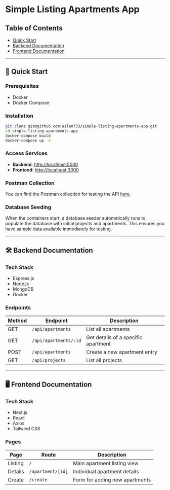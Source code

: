 # Simple Listing Apartments App 

## Table of Contents
- [Quick Start](#-quick-start)
- [Backend Documentation](#️-backend-documentation)
- [Frontend Documentation](#️-frontend-documentation)

---

## 🚀 Quick Start

### Prerequisites
- Docker
- Docker Compose

### Installation
```bash
git clone git@github.com:eslam733/simple-listing-apartments-app.git
cd simple-listing-apartments-app
docker-compose build
docker-compose up -d
```

### Access Services
- **Backend**: [http://localhost:5000](http://localhost:5000)
- **Frontend**: [http://localhost:3000](http://localhost:3000)

### Postman Collection
You can find the Postman collection for testing the API [here](Api%20Collection.postman_collection.json). 

### Database Seeding
When the containers start, a database seeder automatically runs to populate the database with initial projects and apartments. This ensures you have sample data available immediately for testing.

---

## 🛠️ Backend Documentation

### Tech Stack
- Express.js
- Node.js
- MongoDB
- Docker

### Endpoints
| Method | Endpoint                | Description                           |
|--------|-------------------------|---------------------------------------|
| GET    | `/api/apartments`        | List all apartments                   |
| GET    | `/api/apartments/:id`    | Get details of a specific apartment   |
| POST   | `/api/apartments`        | Create a new apartment entry          |
| GET    | `/api/projects`          | List all projects                     |

---

## 🖥️ Frontend Documentation

### Tech Stack
- Next.js
- React
- Axios
- Tailwind CSS

### Pages
| Page      | Route             | Description                              |
|-----------|-------------------|------------------------------------------|
| Listing   | `/`               | Main apartment listing view              |
| Details   | `/apartment/[id]` | Individual apartment details             |
| Create    | `/create`         | Form for adding new apartments           |
